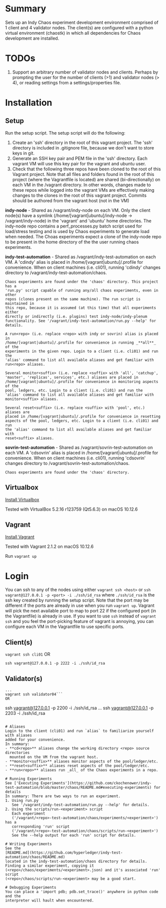 # Summary
Sets up an Indy Chaos experiment development environment comprised of 1 client
and 4 validator nodes. The client(s) are configured with a python virtual
environment (chaostk) in which all dependencies for Chaos development
are installed.

# TODOs
1. Support an arbitrary number of validator nodes and clients. Perhaps by
   prompting the user for the number of clients (>1) and validator nodes (> 4),
   or reading settings from a settings/properties file.
 
# Installation

## Setup
Run the setup script. The setup script will do the following:

1. Create an 'ssh' directory in the root of this vagrant project. The 'ssh'
   directory is included in .gitignore file, because we don't want to
   store keys in git.
2. Generate an SSH key pair and PEM file in the 'ssh' directory. Each vagrant VM
   will use this key pair for the vagrant and ubuntu user.
3. Check that the following three repos have been cloned to the root of this
   Vagrant project. Note that all files and folders found in the root of this
   project (where the Vagrantfile is located) are shared (bi-directionally) on
   each VM in the /vagrant directory. In other words, changes made to these
   repos while logged into the vagrant VMs are effectively making changes to the
   clones in the root of this vagrant project. Commits should be authored from
   the vagrant host (not in the VM)

**indy-node** - Shared as /vagrant/indy-node on each VM. Only the client node(s)
    have a symlink (/home/[vagrant|ubuntu]/indy-node -> /vagrant/indy-node) in
    the 'vagrant' and 'ubuntu' home directories. The indy-node repo contains a
    perf_processes.py batch script used for load/stress testing and is used by
    Chaos experiments to generate load when needed. The Choas experiments expect
    a clone of the indy-node repo to be present in the home directory of the
    the user running chaos experiments.

**indy-test-automation** - Shared as /vagrant/indy-test-automation on each VM. A
    'cdindy' alias is placed in /home/[vagrant|ubuntu]/.profile for convenience.
    When on client machines (i.e. cli01), running 'cdindy' changes directory to
    /vagrant/indy-test-automation/chaos.

    Chaos experiments are found under the 'chaos' directory. This project has a
    'run.py' script capable of running any/all chaos experiments, even in other
    repos (clones present on the same machine). The run script is maintained in
    this repo, because it is assumed (at this time) that all experiments either
    directly or indirectly (i.e. plugins) test indy-node/indy-plenum
    functionality. See '/vagrant/indy-test-automation/run.py --help' for
    details.

    A run<repo> (i.e. replace <repo> with indy or sovrin) alias is placed in
    /home/[vagrant|ubuntu]/.profile for convenience in running _**all**_ of the
    experiments in the given repo. Login to a client (i.e. cli01) and run the
    'alias' command to list all available aliases and get familiar with
    run<repo> aliases.

    Several monitor<suffix> (i.e. replace <suffix> with 'all', 'catchup',
    'master', 'replicas', services', etc.) aliases are placed in
    /home/[vagrant|ubuntu]/.profile for convenience in monitoring aspects of the
    pool, ledgers, etc. Login to a client (i.e. cli01) and run the
    'alias' command to list all available aliases and get familiar with
    monitor<suffix> aliases.

    Several reset<suffix> (i.e. replace <suffix> with 'pool', etc.) aliases are
    placed in /home/[vagrant|ubuntu]/.profile for convenience in resetting
    aspects of the pool, ledgers, etc. Login to a client (i.e. cli01) and run
    the 'alias' command to list all available aliases and get familiar with
    reset<suffix> aliases.

**sovrin-test-automation** - Shared as /vagrant/sovrin-test-automation on each
    VM. A 'cdsovrin' alias is placed in /home/[vagrant|ubuntu]/.profile for
    convenience. When on client machines (i.e. cli01), running 'cdsovrin'
    changes directory to /vagrant/sovrin-test-automation/chaos.

    Chaos experiments are found under the 'chaos' directory.

## Virtualbox

[Install Virtualbox](https://www.virtualbox.org/wiki/Downloads)

Tested with VirtualBox 5.2.16 r123759 (Qt5.6.3) on macOS 10.12.6 

## Vagrant

[Install Vagrant](https://www.vagrantup.com/docs/installation/)

Tested with Vagrant 2.1.2 on macOS 10.12.6 

Run `vagrant up`

# Login

You can ssh to any of the nodes using either `vagrant ssh <host>` or
`ssh vagrant@127.0.0.1 -p <port> -i ./ssh/id_rsa` where `./ssh/id_rsa` is the
ssh key created by running the setup script. Note that the port may be different
if the ports are already in use when you run `vagrant up`. Vagrant will pick the
next available port to map to port 22 if the configured port (in the
Vagrantfile) is already in use. If you want to use `ssh` instead of
`vagrant ssh` and you feel the port-picking feature of vagrant is annoying, you
can configure each VM in the Vagrantfile to use specific ports.
## Client(s)
```vagrant ssh cli01```
OR
```
ssh vagrant@127.0.0.1 -p 2222 -i ./ssh/id_rsa
```
## Validator(s)
```vagrant ssh validator01
...
vagrant ssh validator04```
OR
```
ssh vagrant@127.0.0.1 -p 2200 -i ./ssh/id_rsa
...
ssh vagrant@127.0.0.1 -p 2203 -i ./ssh/id_rsa
```

# Aliases
Login to the client (cli01) and run `alias` to familiarize yourself with aliases
added for your convenience.
In summary:
- **cd<repo>** aliases change the working directory <repo> source directories
  mounted on the VM from the vagrant host.
- **monitor<suffix>** aliases monitor aspects of the pool/ledger/etc.
- **reset<suffix>** aliases reset aspects of the pool/ledger/etc.
- **run<repo>** aliases run _all_ of the Chaos experiments in a repo.

# Running Experiments
See ['Executing Experiments'](https://github.com/ckochenower/indy-test-automation/blob/master/chaos/README.md#executing-experiments) for details
In summary: There are two ways to run an experiment.
1. Using run.py
   See '/vagrant/indy-test-automation/run.py --help' for details.
2. Using the scripts/run-<experiment> script
   Each experiment
   ('/vagrant/<repo>-test-automation/chaos/experiments/<experiment>') has a
   corresponding 'run' script
   ('/vagrant/<repo>-test-automation/chaos/scripts/run-<experiment>')
   See the --help output for each 'run' script for details.

# Writing Experiments
See the
[README.md](https://github.com/hyperledger/indy-test-automation/chaos/README.md)
located in the indy-test-automation/chaos directory for details.
Finding a similar experiment, copying it
(<repo>/chaos/experiments/<experiment>.json) and it's associated 'run' script
(<repo>/chaos/scripts/run-<experiment> may be a good start.

# Debugging Experiments
You can place a 'import pdb; pdb.set_trace()' anywhere in python code and the
interpreter will hault when encountered.
